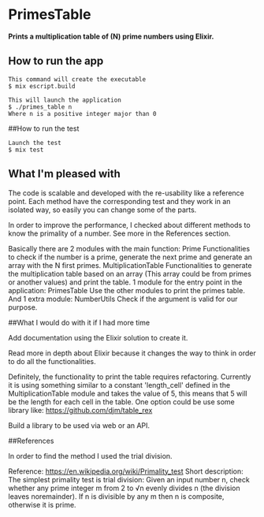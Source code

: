 # PrimesTable

**Prints a multiplication table of (N) prime numbers using Elixir.**

## How to run the app

    This command will create the executable
    $ mix escript.build

    This will launch the application
    $ ./primes_table n
    Where n is a positive integer major than 0

##How to run the test

    Launch the test
    $ mix test

## What I'm pleased with

The code is scalable and developed with the re-usability like a reference point. Each method have the corresponding test and they work in an isolated way, so easily you can change some of the parts.

In order to improve the performance, I checked about different methods to know the primality of a number. See more in the References section.

Basically there are 2 modules with the main function:
  Prime
    Functionalities to check if the number is a prime, generate the next prime and generate an array with the N first primes.
  MultiplicationTable
    Functionalities to generate the multiplication table based on an array (This array could be from primes or another values) and print the table.
1 module for the entry point in the application:
  PrimesTable
    Use the other modules to print the primes table.
And 1 extra module:
  NumberUtils
    Check if the argument is valid for our purpose.

##What I would do with it if I had more time

Add documentation using the Elixir solution to create it.

Read more in depth about Elixir because it changes the way to think in order to do all the functionalities.

Definitely, the functionality to print the table requires refactoring. Currently it is using something similar to a constant 'length_cell' defined in the MultiplicationTable module and takes the value of 5, this means that 5 will be the length for each cell in the table. One option could be use some library like: https://github.com/djm/table_rex

Build a library to be used via web or an API.

##References

In order to find the method I used the trial division.

Reference: https://en.wikipedia.org/wiki/Primality_test
Short description: The simplest primality test is trial division: Given an input number n, check whether any prime integer m from 2 to √n evenly divides n (the division leaves noremainder). If n is divisible by any m then n is composite, otherwise it is prime.
